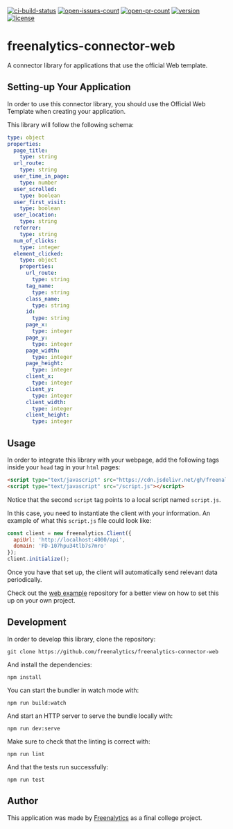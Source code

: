 [![ci-build-status](https://img.shields.io/github/workflow/status/freenalytics/freenalytics-connector-web/On%20Push%20%28Master%29?logo=github&label=CI)](https://github.com/freenalytics/freenalytics-connector-web)
[![open-issues-count](https://img.shields.io/github/issues-raw/freenalytics/freenalytics-connector-web?label=Open%20Issues&logo=github)](https://github.com/freenalytics/freenalytics-connector-web)
[![open-pr-count](https://img.shields.io/github/issues-pr-raw/freenalytics/freenalytics-connector-web?label=Open%20PRs&logo=github)](https://github.com/freenalytics/freenalytics-connector-web)
[![version](https://img.shields.io/github/package-json/v/freenalytics/freenalytics-connector-web?logo=Node.js&logoColor=white)](https://github.com/freenalytics/freenalytics-connector-web)
[![license](https://img.shields.io/github/license/freenalytics/freenalytics-connector-web)](https://github.com/freenalytics/freenalytics-connector-web)

# freenalytics-connector-web

A connector library for applications that use the official Web template.

## Setting-up Your Application

In order to use this connector library, you should use the Official Web Template when creating your application.

This library will follow the following schema:

```yml
type: object
properties:
  page_title:
    type: string
  url_route:
    type: string
  user_time_in_page:
    type: number
  user_scrolled:
    type: boolean
  user_first_visit:
    type: boolean
  user_location:
    type: string
  referrer:
    type: string
  num_of_clicks:
    type: integer
  element_clicked:
    type: object
    properties:
      url_route:
        type: string
      tag_name:
        type: string
      class_name:
        type: string
      id:
        type: string
      page_x:
        type: integer
      page_y:
        type: integer
      page_width:
        type: integer
      page_height:
        type: integer
      client_x:
        type: integer
      client_y:
        type: integer
      client_width:
        type: integer
      client_height:
        type: integer
```

## Usage

In order to integrate this library with your webpage, add the following tags inside your `head` tag in your `html` pages:

```html
<script type="text/javascript" src="https://cdn.jsdelivr.net/gh/freenalytics/freenalytics-connector-web@v1.1.0/connector.min.js"></script>
<script type="text/javascript" src="/script.js"></script>
```

Notice that the second `script` tag points to a local script named `script.js`.

In this case, you need to instantiate the client with your information. An example of what this `script.js` file could look like:

```js
const client = new freenalytics.Client({
  apiUrl: 'http://localhost:4000/api',
  domain: 'FD-107hpu34tlb7s7mro'
});
client.initialize();
```

Once you have that set up, the client will automatically send relevant data periodically.

Check out the [web example](https://github.com/freenalytics/example-web) repository for a better view on how to set this up on your
own project.

## Development

In order to develop this library, clone the repository:

```text
git clone https://github.com/freenalytics/freenalytics-connector-web
```

And install the dependencies:

```text
npm install
```

You can start the bundler in watch mode with:

```text
npm run build:watch
```

And start an HTTP server to serve the bundle locally with:

```text
npm run dev:serve
```

Make sure to check that the linting is correct with:

```text
npm run lint
```

And that the tests run successfully:

```text
npm run test
```

## Author

This application was made by [Freenalytics](https://github.com/freenalytics) as a final college project.
